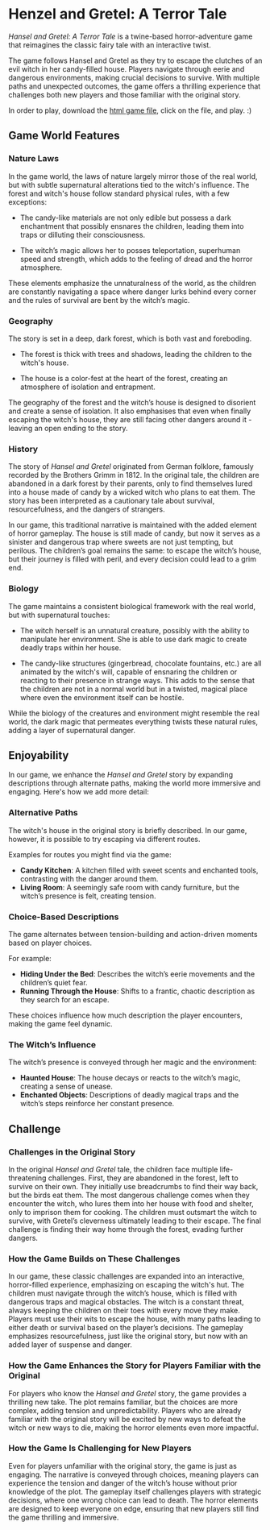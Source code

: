 # Henzel and Gretel: A Terror Tale

*Hansel and Gretel: A Terror Tale* is a twine-based horror-adventure game that reimagines the classic fairy tale with an interactive twist. 

The game follows Hansel and Gretel as they try to escape the clutches of an evil witch in her candy-filled house. 
Players navigate through eerie and dangerous environments, making crucial decisions to survive.
With multiple paths and unexpected outcomes, the game offers a thrilling experience that challenges both new players and those familiar with the original story.

In order to play, download the [html game file](https://github.com/Nikita-Barak/Henzel-and-Gretel-A-Terror-Tale/blob/main/Hansel%20and%20Gretel%2C%20A%20Terror%20Tale.html), click on the file, and play. :)

## Game World Features

### Nature Laws
In the game world, the laws of nature largely mirror those of the real world, but with subtle supernatural alterations tied to the witch's influence. The forest and witch's house follow standard physical rules, with a few exceptions:

- The candy-like materials are not only edible but possess a dark enchantment that possibly ensnares the children, leading them into traps or dilluting their consciousness.

- The witch’s magic allows her to posses teleportation, superhuman speed and strength, which adds to the feeling of dread and the horror atmosphere.

These elements emphasize the unnaturalness of the world, as the children are constantly navigating a space where danger lurks behind every corner and the rules of survival are bent by the witch’s magic.

### Geography
The story is set in a deep, dark forest, which is both vast and foreboding.

- The forest is thick with trees and shadows, leading the children to the witch's house.

- The house is a color-fest at the heart of the forest, creating an atmosphere of isolation and entrapment.

The geography of the forest and the witch’s house is designed to disorient and create a sense of isolation.
It also emphasises that even when finally escaping the witch's house, they are still facing other dangers around it - leaving an open ending to the story.

### History
The story of *Hansel and Gretel* originated from German folklore, famously recorded by the Brothers Grimm in 1812. 
In the original tale, the children are abandoned in a dark forest by their parents, only to find themselves lured into a house made of candy by a wicked witch who plans to eat them. 
The story has been interpreted as a cautionary tale about survival, resourcefulness, and the dangers of strangers.

In our game, this traditional narrative is maintained with the added element of horror gameplay.
The house is still made of candy, but now it serves as a sinister and dangerous trap where sweets are not just tempting, but perilous.
The children’s goal remains the same: to escape the witch’s house, but their journey is filled with peril, and every decision could lead to a grim end.

### Biology
The game maintains a consistent biological framework with the real world, but with supernatural touches:

- The witch herself is an unnatural creature, possibly with the ability to manipulate her environment. She is able to use dark magic to create deadly traps within her house.

- The candy-like structures (gingerbread, chocolate fountains, etc.) are all animated by the witch's will, capable of ensnaring the children or reacting to their presence in strange ways.
  This adds to the sense that the children are not in a normal world but in a twisted, magical place where even the environment itself can be hostile.

While the biology of the creatures and environment might resemble the real world, the dark magic that permeates everything twists these natural rules, adding a layer of supernatural danger.

## Enjoyability

In our game, we enhance the *Hansel and Gretel* story by expanding descriptions through alternate paths, making the world more immersive and engaging. Here's how we add more detail:

### Alternative Paths
The witch's house in the original story is briefly described. 
In our game, however, it is possible to try escaping via different routes.

Examples for routes you might find via the game:
- **Candy Kitchen**: A kitchen filled with sweet scents and enchanted tools, contrasting with the danger around them.
- **Living Room**: A seemingly safe room with candy furniture, but the witch’s presence is felt, creating tension.

### Choice-Based Descriptions
The game alternates between tension-building and action-driven moments based on player choices.

For example:
- **Hiding Under the Bed**: Describes the witch’s eerie movements and the children’s quiet fear.
- **Running Through the House**: Shifts to a frantic, chaotic description as they search for an escape.

These choices influence how much description the player encounters, making the game feel dynamic.

### The Witch’s Influence
The witch’s presence is conveyed through her magic and the environment:
- **Haunted House**: The house decays or reacts to the witch’s magic, creating a sense of unease.
- **Enchanted Objects**: Descriptions of deadly magical traps and the witch’s steps reinforce her constant presence.

## Challenge

### Challenges in the Original Story

In the original *Hansel and Gretel* tale, the children face multiple life-threatening challenges. 
First, they are abandoned in the forest, left to survive on their own. They initially use breadcrumbs to find their way back, but the birds eat them. 
The most dangerous challenge comes when they encounter the witch, who lures them into her house with food and shelter, only to imprison them for cooking. 
The children must outsmart the witch to survive, with Gretel’s cleverness ultimately leading to their escape. 
The final challenge is finding their way home through the forest, evading further dangers.

### How the Game Builds on These Challenges

In our game, these classic challenges are expanded into an interactive, horror-filled experience, emphasizing on escaping the witch's hut.
The children must navigate through the witch’s house, which is filled with dangerous traps and magical obstacles.
The witch is a constant threat, always keeping the children on their toes with every move they make.
Players must use their wits to escape the house, with many paths leading to either death or survival based on the player’s decisions.
The gameplay emphasizes resourcefulness, just like the original story, but now with an added layer of suspense and danger.

### How the Game Enhances the Story for Players Familiar with the Original

For players who know the *Hansel and Gretel* story, the game provides a thrilling new take.
The plot remains familiar, but the choices are more complex, adding tension and unpredictability.
Players who are already familiar with the original story will be excited by new ways to defeat the witch or new ways to die, making the horror elements even more impactful.

### How the Game Is Challenging for New Players

Even for players unfamiliar with the original story, the game is just as engaging.
The narrative is conveyed through choices, meaning players can experience the tension and danger of the witch’s house without prior knowledge of the plot.
The gameplay itself challenges players with strategic decisions, where one wrong choice can lead to death.
The horror elements are designed to keep everyone on edge, ensuring that new players still find the game thrilling and immersive.
